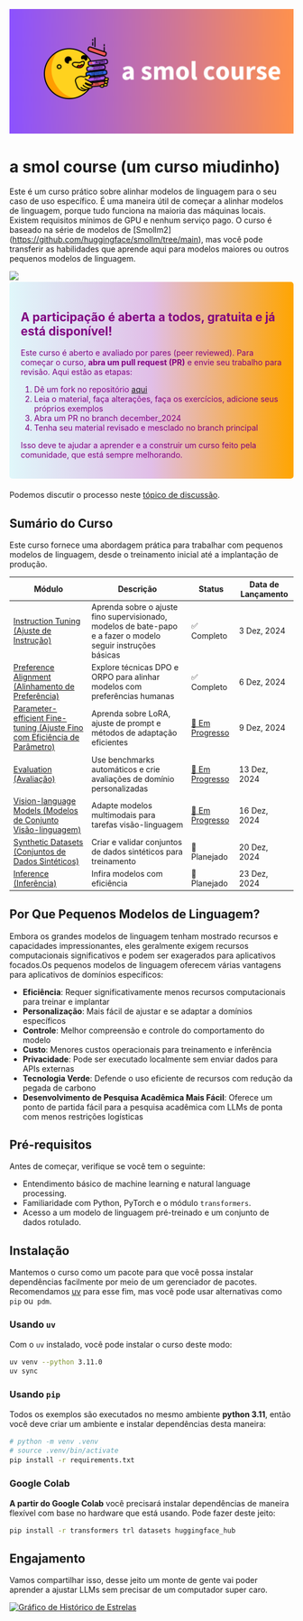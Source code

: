 ![smolcourse image](./banner.png)

# a smol course (um curso miudinho)

Este é um curso prático sobre alinhar modelos de linguagem para o seu caso de uso específico. É uma maneira útil de começar a alinhar modelos de linguagem, porque tudo funciona na maioria das máquinas locais. Existem requisitos mínimos de GPU e nenhum serviço pago. O curso é baseado na série de modelos de [Smollm2] (https://github.com/huggingface/smollm/tree/main), mas você pode transferir as habilidades que aprende aqui para modelos maiores ou outros pequenos modelos de linguagem.

<a href="http://hf.co/join/discord">
<img src="https://img.shields.io/badge/Discord-7289DA?&logo=discord&logoColor=white"/>
</a>

<div style="background: linear-gradient(to right, #e0f7fa, #e1bee7, orange); padding: 20px; border-radius: 5px; margin-bottom: 20px; color: purple;">
    <h2>A participação é aberta a todos, gratuita e já está disponível!</h2>
    <p>Este curso é aberto e avaliado por pares (peer reviewed). Para começar o curso, <strong>abra um pull request (PR)</strong> e envie seu trabalho para revisão. Aqui estão as etapas:</p>
    <ol>
        <li>Dê um fork no repositório <a href="https://github.com/huggingface/smol-course/fork">aqui</a></li>
        <li>Leia o material, faça alterações, faça os exercícios, adicione seus próprios exemplos</li>
        <li>Abra um PR no branch december_2024</li>
        <li>Tenha seu material revisado e mesclado no branch principal</li>
    </ol>
    <p>Isso deve te ajudar a aprender e a construir um curso feito pela comunidade, que está sempre melhorando.</p>
</div>

Podemos discutir o processo neste [tópico de discussão](https://github.com/huggingface/smol-course/discussions/2#discussion-7602932).

## Sumário do Curso

Este curso fornece uma abordagem prática para trabalhar com pequenos modelos de linguagem, desde o treinamento inicial até a implantação de produção.

| Módulo | Descrição | Status | Data de Lançamento |
|--------|-------------|---------|--------------|
| [Instruction Tuning (Ajuste de Instrução)](./1_instruction_tuning) | Aprenda sobre o ajuste fino supervisionado, modelos de bate-papo e a fazer o modelo seguir instruções básicas | ✅ Completo | 3 Dez, 2024 |
| [Preference Alignment (Alinhamento de Preferência)](./2_preference_alignment) | Explore técnicas DPO e ORPO para alinhar modelos com preferências humanas | ✅ Completo  | 6 Dez, 2024 |
| [Parameter-efficient Fine-tuning (Ajuste Fino com Eficiência de Parâmetro)](./3_parameter_efficient_finetuning) | Aprenda sobre LoRA, ajuste de prompt e métodos de adaptação eficientes | [🚧 Em Progresso](https://github.com/huggingface/smol-course/pull/41) | 9 Dez, 2024 |
| [Evaluation (Avaliação)](./4_evaluation) | Use benchmarks automáticos e crie avaliações de domínio personalizadas | [🚧 Em Progresso](https://github.com/huggingface/smol-course/issues/42) | 13 Dez, 2024 |
| [Vision-language Models (Modelos de Conjunto Visão-linguagem)](./5_vision_language_models) | Adapte modelos multimodais para tarefas visão-linguagem | [🚧 Em Progresso](https://github.com/huggingface/smol-course/issues/49) | 16 Dez, 2024 |
| [Synthetic Datasets (Conjuntos de Dados Sintéticos)](./6_synthetic_datasets) | Criar e validar conjuntos de dados sintéticos para treinamento | 📝 Planejado | 20 Dez, 2024 |
| [Inference (Inferência)](./7_inference) | Infira modelos com eficiência | 📝 Planejado | 23 Dez, 2024 |

## Por Que Pequenos Modelos de Linguagem?

Embora os grandes modelos de linguagem tenham mostrado recursos e capacidades impressionantes, eles geralmente exigem recursos computacionais significativos e podem ser exagerados para aplicativos focados.Os pequenos modelos de linguagem oferecem várias vantagens para aplicativos de domínios específicos:

- **Eficiência**: Requer significativamente menos recursos computacionais para treinar e implantar
- **Personalização**: Mais fácil de ajustar e se adaptar a domínios específicos
- **Controle**: Melhor compreensão e controle do comportamento do modelo
- **Custo**: Menores custos operacionais para treinamento e inferência
- **Privacidade**: Pode ser executado localmente sem enviar dados para APIs externas
- **Tecnologia Verde**: Defende o uso eficiente de recursos com redução da pegada de carbono 
- **Desenvolvimento de Pesquisa Acadêmica Mais Fácil**: Oferece um ponto de partida fácil para a pesquisa acadêmica com LLMs de ponta com menos restrições logísticas

## Pré-requisitos

Antes de começar, verifique se você tem o seguinte:
- Entendimento básico de machine learning e natural language processing.
- Familiaridade com Python, PyTorch e o módulo `transformers`.
- Acesso a um modelo de linguagem pré-treinado e um conjunto de dados rotulado.

## Instalação

Mantemos o curso como um pacote para que você possa instalar dependências facilmente por meio de um gerenciador de pacotes. Recomendamos [uv](https://github.com/astral-sh/uv) para esse fim, mas você pode usar alternativas como `pip` ou` pdm`.

### Usando `uv`

Com o `uv` instalado, você pode instalar o curso deste modo:

```bash
uv venv --python 3.11.0
uv sync
```

### Usando `pip`

Todos os exemplos são executados no mesmo ambiente **python 3.11**, então você deve criar um ambiente e instalar dependências desta maneira:

```bash
# python -m venv .venv
# source .venv/bin/activate
pip install -r requirements.txt
```

### Google Colab

**A partir do Google Colab** você precisará instalar dependências de maneira flexível com base no hardware que está usando. Pode fazer deste jeito:

```bash
pip install -r transformers trl datasets huggingface_hub
```

## Engajamento

Vamos compartilhar isso, desse jeito um monte de gente vai poder aprender a ajustar LLMs sem precisar de um computador super caro.

[![Gráfico de Histórico de Estrelas](https://api.star-history.com/svg?repos=huggingface/smol-course&type=Date)](https://star-history.com/#huggingface/smol-course&Date)
